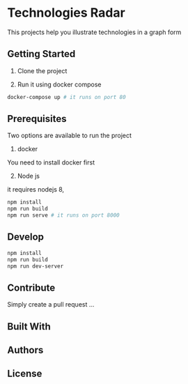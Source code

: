 
# Technologies Radar
This projects help you illustrate technologies in a graph form

## Getting Started

1. Clone the project

2. Run it using docker compose

```bash
docker-compose up # it runs on port 80
```

## Prerequisites

Two options are available to run the project

1. docker

You need to install docker first

2. Node js

it requires nodejs 8,

```bash
npm install
npm run build
npm run serve # it runs on port 8000
```


## Develop


```bash
npm install
npm run build
npm run dev-server
```

## Contribute

Simply create a pull request ...

## Built With


## Authors


## License

